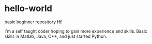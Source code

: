 # hello-world
basic beginner repository
Hi!

I'm a self taught coder hoping to gain more experience and skills. Basic skills in Matlab, Java, C++, and just started Python.
